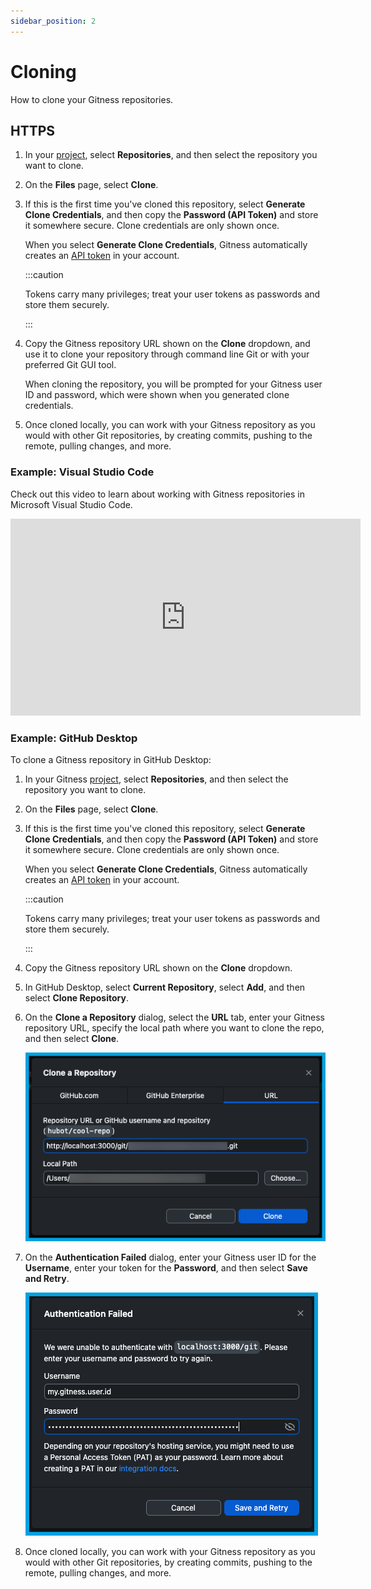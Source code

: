 ```yaml
---
sidebar_position: 2
---
```


# Cloning

How to clone your Gitness repositories.

## HTTPS

1. In your [project](../administration/project-management.md), select **Repositories**, and then select the repository you want to clone.
2. On the **Files** page, select **Clone**.
3. If this is the first time you've cloned this repository, select **Generate Clone Credentials**, and then copy the **Password (API Token)** and store it somewhere secure. Clone credentials are only shown once.

   When you select **Generate Clone Credentials**, Gitness automatically creates an [API token](../administration/user-management.md#generate-user-token) in your account.

   :::caution

   Tokens carry many privileges; treat your user tokens as passwords and store them securely.

   :::

4. Copy the Gitness repository URL shown on the **Clone** dropdown, and use it to clone your repository through command line Git or with your preferred Git GUI tool.

   When cloning the repository, you will be prompted for your Gitness user ID and password, which were shown when you generated clone credentials.

5. Once cloned locally, you can work with your Gitness repository as you would with other Git repositories, by creating commits, pushing to the remote, pulling changes, and more.

### Example: Visual Studio Code

Check out this video to learn about working with Gitness repositories in Microsoft Visual Studio Code.

<iframe width="560" height="315" src="https://www.youtube.com/embed/kqaAx6zwxAE?si=Loo-xftV6woVpiir" title="YouTube video player" frameborder="0" allow="accelerometer; autoplay; clipboard-write; encrypted-media; gyroscope; picture-in-picture; web-share" allowfullscreen></iframe>

### Example: GitHub Desktop

To clone a Gitness repository in GitHub Desktop:

1. In your Gitness [project](../administration/project-management.md), select **Repositories**, and then select the repository you want to clone.
2. On the **Files** page, select **Clone**.
3. If this is the first time you've cloned this repository, select **Generate Clone Credentials**, and then copy the **Password (API Token)** and store it somewhere secure. Clone credentials are only shown once.

   When you select **Generate Clone Credentials**, Gitness automatically creates an [API token](../administration/user-management.md#generate-user-token) in your account.

   :::caution

   Tokens carry many privileges; treat your user tokens as passwords and store them securely.

   :::

4. Copy the Gitness repository URL shown on the **Clone** dropdown.
5. In GitHub Desktop, select **Current Repository**, select **Add**, and then select **Clone Repository**.
6. On the **Clone a Repository** dialog, select the **URL** tab, enter your Gitness repository URL, specify the local path where you want to clone the repo, and then select **Clone**.

   ![Cloning a repository from a URL in GitHub Desktop.](./static/clone-gh-desktop1.png)

7. On the **Authentication Failed** dialog, enter your Gitness user ID for the **Username**, enter your token for the **Password**, and then select **Save and Retry**.

   ![Providing credentials for the Gitness repository in GitHub Desktop.](./static/clone-gh-desktop2.png)

8. Once cloned locally, you can work with your Gitness repository as you would with other Git repositories, by creating commits, pushing to the remote, pulling changes, and more.
